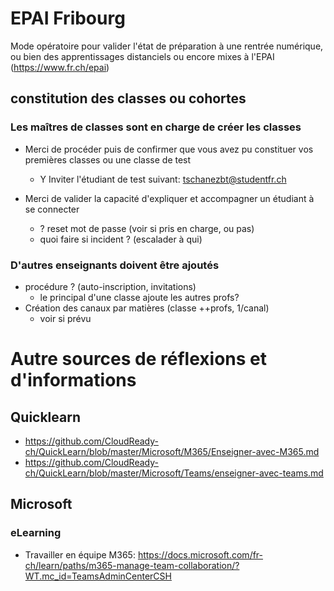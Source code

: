 # EPAI Fribourg

Mode opératoire pour valider l'état de préparation à une rentrée numérique, ou bien des apprentissages distanciels ou encore mixes à l'EPAI (https://www.fr.ch/epai)

## constitution des classes ou cohortes
### Les maîtres de classes sont en charge de créer les classes
* Merci de procéder puis de confirmer que vous avez pu constituer vos premières classes ou une classe de test
  * Y Inviter l'étudiant de test suivant: tschanezbt@studentfr.ch

* Merci de valider la capacité d'expliquer et accompagner un étudiant à se connecter
  * ? reset mot de passe (voir si pris en charge, ou pas)
  * quoi faire si incident ? (escalader à qui)

### D'autres enseignants doivent être ajoutés
* procédure ? (auto-inscription, invitations)
  * le principal d'une classe ajoute les autres profs?
* Création des canaux par matières (classe ++profs, 1/canal)
  * voir si prévu




# Autre sources de réflexions et d'informations

## Quicklearn
* https://github.com/CloudReady-ch/QuickLearn/blob/master/Microsoft/M365/Enseigner-avec-M365.md
* https://github.com/CloudReady-ch/QuickLearn/blob/master/Microsoft/Teams/enseigner-avec-teams.md

## Microsoft
### eLearning
* Travailler en équipe M365: https://docs.microsoft.com/fr-ch/learn/paths/m365-manage-team-collaboration/?WT.mc_id=TeamsAdminCenterCSH
